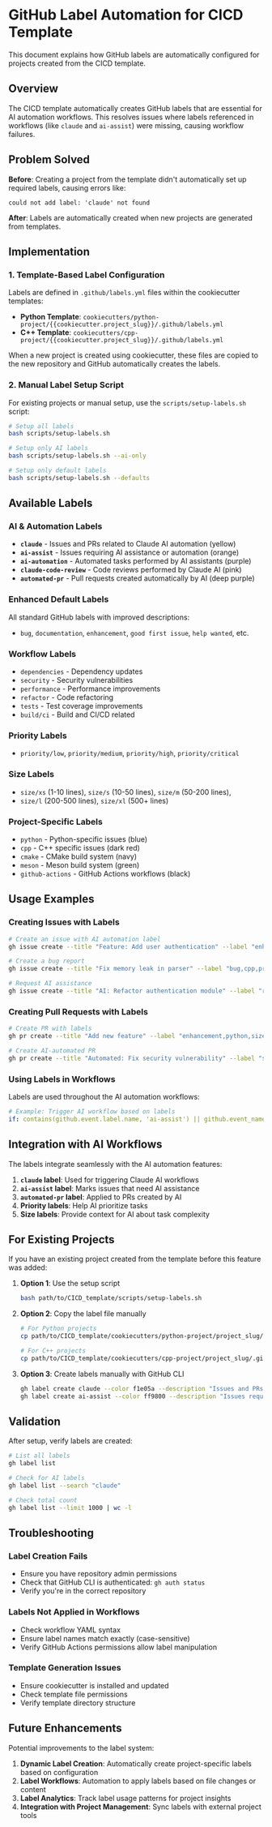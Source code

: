 # GitHub Label Automation for CICD Template

This document explains how GitHub labels are automatically configured for projects created from the CICD template.

## Overview

The CICD template automatically creates GitHub labels that are essential for AI automation workflows. This resolves issues where labels referenced in workflows (like `claude` and `ai-assist`) were missing, causing workflow failures.

## Problem Solved

**Before**: Creating a project from the template didn't automatically set up required labels, causing errors like:
```
could not add label: 'claude' not found
```

**After**: Labels are automatically created when new projects are generated from templates.

## Implementation

### 1. Template-Based Label Configuration

Labels are defined in `.github/labels.yml` files within the cookiecutter templates:

- **Python Template**: `cookiecutters/python-project/{{cookiecutter.project_slug}}/.github/labels.yml`
- **C++ Template**: `cookiecutters/cpp-project/{{cookiecutter.project_slug}}/.github/labels.yml`

When a new project is created using cookiecutter, these files are copied to the new repository and GitHub automatically creates the labels.

### 2. Manual Label Setup Script

For existing projects or manual setup, use the `scripts/setup-labels.sh` script:

```bash
# Setup all labels
bash scripts/setup-labels.sh

# Setup only AI labels
bash scripts/setup-labels.sh --ai-only

# Setup only default labels
bash scripts/setup-labels.sh --defaults
```

## Available Labels

### AI & Automation Labels
- **`claude`** - Issues and PRs related to Claude AI automation (yellow)
- **`ai-assist`** - Issues requiring AI assistance or automation (orange)
- **`ai-automation`** - Automated tasks performed by AI assistants (purple)
- **`claude-code-review`** - Code reviews performed by Claude AI (pink)
- **`automated-pr`** - Pull requests created automatically by AI (deep purple)

### Enhanced Default Labels
All standard GitHub labels with improved descriptions:
- `bug`, `documentation`, `enhancement`, `good first issue`, `help wanted`, etc.

### Workflow Labels
- `dependencies` - Dependency updates
- `security` - Security vulnerabilities
- `performance` - Performance improvements
- `refactor` - Code refactoring
- `tests` - Test coverage improvements
- `build/ci` - Build and CI/CD related

### Priority Labels
- `priority/low`, `priority/medium`, `priority/high`, `priority/critical`

### Size Labels
- `size/xs` (1-10 lines), `size/s` (10-50 lines), `size/m` (50-200 lines),
- `size/l` (200-500 lines), `size/xl` (500+ lines)

### Project-Specific Labels
- `python` - Python-specific issues (blue)
- `cpp` - C++ specific issues (dark red)
- `cmake` - CMake build system (navy)
- `meson` - Meson build system (green)
- `github-actions` - GitHub Actions workflows (black)

## Usage Examples

### Creating Issues with Labels
```bash
# Create an issue with AI automation label
gh issue create --title "Feature: Add user authentication" --label "enhancement,claude"

# Create a bug report
gh issue create --title "Fix memory leak in parser" --label "bug,cpp,priority/high"

# Request AI assistance
gh issue create --title "AI: Refactor authentication module" --label "refactor,ai-assist,python"
```

### Creating Pull Requests with Labels
```bash
# Create PR with labels
gh pr create --title "Add new feature" --label "enhancement,python,size/m"

# Create AI-automated PR
gh pr create --title "Automated: Fix security vulnerability" --label "security,automated-pr"
```

### Using Labels in Workflows

Labels are used throughout the AI automation workflows:

```yaml
# Example: Trigger AI workflow based on labels
if: contains(github.event.label.name, 'ai-assist') || github.event_name == 'workflow_dispatch'
```

## Integration with AI Workflows

The labels integrate seamlessly with the AI automation features:

1. **`claude` label**: Used for triggering Claude AI workflows
2. **`ai-assist` label**: Marks issues that need AI assistance
3. **`automated-pr` label**: Applied to PRs created by AI
4. **Priority labels**: Help AI prioritize tasks
5. **Size labels**: Provide context for AI about task complexity

## For Existing Projects

If you have an existing project created from the template before this feature was added:

1. **Option 1**: Use the setup script
   ```bash
   bash path/to/CICD_template/scripts/setup-labels.sh
   ```

2. **Option 2**: Copy the label file manually
   ```bash
   # For Python projects
   cp path/to/CICD_template/cookiecutters/python-project/project_slug/.github/labels.yml .github/

   # For C++ projects
   cp path/to/CICD_template/cookiecutters/cpp-project/project_slug/.github/labels.yml .github/
   ```

3. **Option 3**: Create labels manually with GitHub CLI
   ```bash
   gh label create claude --color f1e05a --description "Issues and PRs related to Claude AI automation"
   gh label create ai-assist --color ff9800 --description "Issues requiring AI assistance or automation"
   ```

## Validation

After setup, verify labels are created:

```bash
# List all labels
gh label list

# Check for AI labels
gh label list --search "claude"

# Check total count
gh label list --limit 1000 | wc -l
```

## Troubleshooting

### Label Creation Fails
- Ensure you have repository admin permissions
- Check that GitHub CLI is authenticated: `gh auth status`
- Verify you're in the correct repository

### Labels Not Applied in Workflows
- Check workflow YAML syntax
- Ensure label names match exactly (case-sensitive)
- Verify GitHub Actions permissions allow label manipulation

### Template Generation Issues
- Ensure cookiecutter is installed and updated
- Check template file permissions
- Verify template directory structure

## Future Enhancements

Potential improvements to the label system:

1. **Dynamic Label Creation**: Automatically create project-specific labels based on configuration
2. **Label Workflows**: Automation to apply labels based on file changes or content
3. **Label Analytics**: Track label usage patterns for project insights
4. **Integration with Project Management**: Sync labels with external project tools